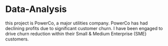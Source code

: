 # Data-Analysis
this project is PowerCo, a major utilities company. PowerCo has had declining profits due to significant customer churn. I have been engaged to drive churn reduction within their Small &amp; Medium Enterprise (SME) customers.
